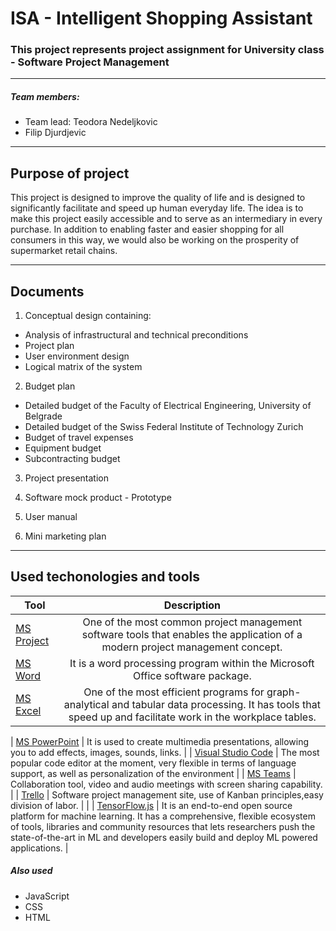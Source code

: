 # ISA - Intelligent Shopping Assistant

### This project represents project assignment for University class - Software Project Management

---

##### Team members:

- Team lead: Teodora Nedeljkovic
- Filip Djurdjevic

---

## Purpose of project

This project is designed to improve the quality of life
and is designed to significantly facilitate and speed up
human everyday life. The idea is to make this project
easily accessible and to serve as an intermediary in
every purchase. In addition to enabling faster and easier
shopping for all consumers in this way, we would also be
working on the prosperity of supermarket retail chains.

---

## Documents

1. Conceptual design containing:

- Analysis of infrastructural and technical preconditions
- Project plan
- User environment design
- Logical matrix of the system

2. Budget plan

- Detailed budget of the Faculty of Electrical Engineering, University of Belgrade
- Detailed budget of the Swiss Federal Institute of Technology Zurich
- Budget of travel expenses
- Equipment budget
- Subcontracting budget

3. Project presentation

4. Software mock product - Prototype

5. User manual

6. Mini marketing plan

---

## Used techonologies and tools

| Tool                                                                                            |                                                                         Description                                                                          |
| ----------------------------------------------------------------------------------------------- | :----------------------------------------------------------------------------------------------------------------------------------------------------------: |
| [MS Project](https://www.microsoft.com/en-us/microsoft-365/project/project-management-software) |                One of the most common project management software tools that enables the application of a modern project management concept.                 |
| [MS Word](https://www.microsoft.com/en-us/microsoft-365/word)                                   |                                        It is a word processing program within the Microsoft Office software package.                                         |
| [MS Excel](https://www.microsoft.com/en-us/microsoft-365/excel)                                 | One of the most efficient programs for graph-analytical and tabular data processing. It has tools that speed up and facilitate work in the workplace tables. |

| [MS PowerPoint](https://www.microsoft.com/en-us/microsoft-365/powerpoint) | It is used to create multimedia presentations, allowing you to add effects, images, sounds, links. |
| [Visual Studio Code](https://code.visualstudio.com/) | The most popular code editor at the moment, very flexible in terms of language support, as well as personalization of the environment |
| [MS Teams](https://www.microsoft.com/en/microsoft-365/microsoft-teams/group-chat-software) | Collaboration tool, video and audio meetings with screen sharing capability. |
| [Trello](https://trello.com/) | Software project management site, use of Kanban principles,easy division of labor. | |
| [TensorFlow.js](https://www.tensorflow.org/) | It is an end-to-end open source platform for machine learning. It has a comprehensive, flexible ecosystem of tools, libraries and community resources that lets researchers push the state-of-the-art in ML and developers easily build and deploy ML powered applications. |

##### Also used

- JavaScript
- CSS
- HTML
